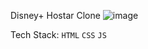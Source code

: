 Disney+ Hostar Clone 
![image](https://github.com/Ashutosh0120/HostarClone/assets/24804042/6e96f815-6537-4d5d-8433-30d77af04737)

Tech Stack: ```HTML``` ```CSS``` ```JS```
